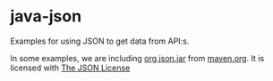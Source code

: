 # java-json
Examples for using JSON to get data from API:s.

In some examples, we are including [org.json.jar][0] from [maven.org][1]. It is licensed with [The JSON License][2]

[0]: https://search.maven.org/remotecontent?filepath=org/json/json/20170516/json-20170516.jar
[1]: https://search.maven.org/#search%7Cgav%7C1%7Cg%3A%22org.json%22%20AND%20a%3A%22json%22
[2]: http://json.org/license.html